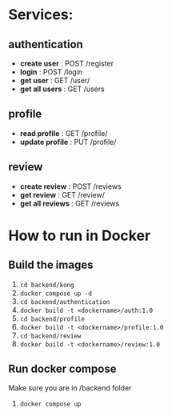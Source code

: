 # Services:
## authentication
- **create user** : POST /register
- **login** : POST /login
- **get user**  : GET /user/<id>
- **get all users**  : GET /users

## profile
- **read profile** : GET /profile/<id>
- **update profile** : PUT /profile/<id>

## review
- **create review** : POST /reviews
- **get review** : GET /review/<id>
- **get all reviews** : GET /reviews


# How to run in Docker
## Build the images
1. `cd backend/kong` 
2. `docker compose up -d`
3. `cd backend/authentication`
4. `docker build -t <dockername>/auth:1.0`
5. `cd backend/profile`
6. `docker build -t <dockername>/profile:1.0`
7. `cd backend/review`
8. `docker build -t <dockername>/review:1.0`
## Run docker compose
Make sure you are in /backend folder
1. `docker compose up`